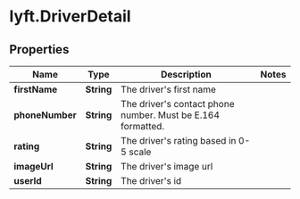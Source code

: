 # lyft.DriverDetail

## Properties
Name | Type | Description | Notes
------------ | ------------- | ------------- | -------------
**firstName** | **String** | The driver&#39;s first name | 
**phoneNumber** | **String** | The driver&#39;s contact phone number. Must be E.164 formatted.  | 
**rating** | **String** | The driver&#39;s rating based in 0-5 scale | 
**imageUrl** | **String** | The driver&#39;s image url | 
**userId** | **String** | The driver&#39;s id | 



